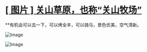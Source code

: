 # [[ 图片 ] 关山草原，也称“关山牧场”](https://github.com/myogg/Gitblog/issues/12)

**有机会可以去一下，可以烤全羊，可以骑马，景色优美，空气清新。

![Image](https://github.com/user-attachments/assets/a06b5b1d-bf90-4529-932c-46130bfa0039)

![Image](https://github.com/user-attachments/assets/133505bc-1284-405e-8345-964fce0427e9)